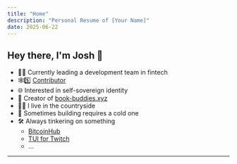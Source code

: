```yaml
---
title: "Home"
description: "Personal Resume of [Your Name]"
date: 2025-06-22
---
```


## Hey there, I'm Josh 👋

- 👨‍💻 Currently leading a development team in fintech
- 🕸️5️⃣ [Contributor](https://github.com/TBD54566975/dwn-sdk-js)
- 🌐 Interested in self-sovereign identity
- 📖 Creator of [book-buddies.xyz](https://book-buddies.xyz)
- 🧑‍🌾 I live in the countryside
- 🍺 Sometimes building requires a cold one
- 🛠️ Always tinkering on something
  - [BitcoinHub](https://github.com/flothjl/bitcoinhub)
  - [TUI for Twitch](https://github.com/flothjl/twitchtui)
  - ...

---
